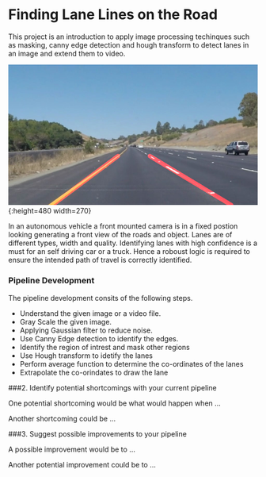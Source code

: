 [//]: # (Image References)

[image2]: ./examples/grayscale.jpg "Grayscale"


# Finding Lane Lines on the Road 

This project is an introduction to apply image processing techinques such as masking, canny edge detection and hough transform to detect lanes in an image and extend them to video.

![](./test_images_output/solidYellowCurveContinuous_Detected.jpg){:height=480 width=270}

In an autonomous vehicle a front mounted camera is in a fixed postion looking generating a front view of the roads and object. Lanes are of different types, width and quality. Identifying lanes with high confidence is a must for an self driving car or a truck. Hence a roboust logic is required to ensure the intended path of travel is correctly identified.

### Pipeline Development

The pipeline development consits of the following steps.

- Understand the given image or a video file.
- Gray Scale the given image.
- Applying Gaussian filter to reduce noise.
- Use Canny Edge detection to identify the edges.
- Identify the region of intrest and mask other regions
- Use Hough transform to idetify the lanes
- Perform average function to determine the co-ordinates of the lanes
- Extrapolate the co-orindates to draw the lane



###2. Identify potential shortcomings with your current pipeline


One potential shortcoming would be what would happen when ... 

Another shortcoming could be ...


###3. Suggest possible improvements to your pipeline

A possible improvement would be to ...

Another potential improvement could be to ...
